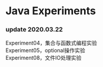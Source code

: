 # Java Experiments
### update 2020.03.22
Experiment04，集合与函数式编程实验  
Experiment05，optional操作实验  
Experiment08，文件IO处理实验